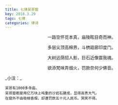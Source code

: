 ```yaml
---
title: 七律吴哥窟
key: 2018.3.29
tags: 七律
categories: 律诗
---
```


<p align="center">一路空怀觅本真，庙陵眩目奇而神。
</p>
<p align="center">多层尖顶高棉界，斗栱廻廊印度门。
</p>
<p align="center">大树远荫招人影，巨石近像震我魂。
</p>
<p align="center">欲添梵味弄烟火，罚款奈何少佛音。
</p>
_小注：_

```
吴哥有1000多寺庙。
吴哥窟都是用亿万块上吨重的沙岩石建成，显得高贵大气。
在窟外不由吸根香烟，却遭罚款五十元人民币。哭笑不得。
```